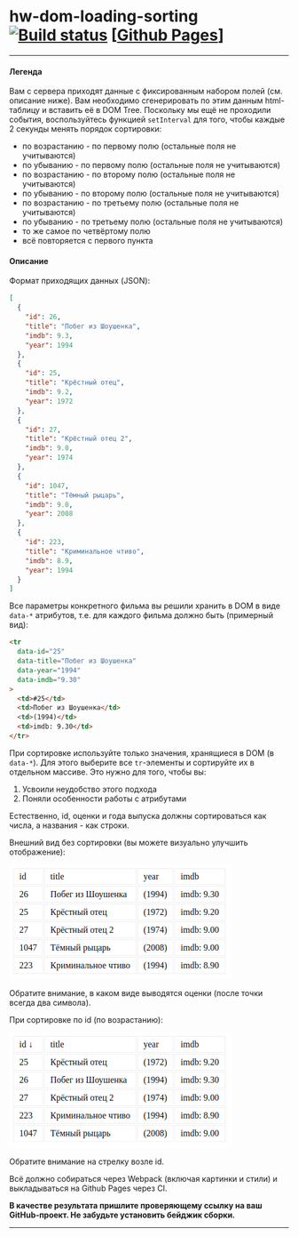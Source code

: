 # hw-dom-loading-sorting [![Build status](https://ci.appveyor.com/api/projects/status/4w5owk48o3km404c?svg=true)](https://ci.appveyor.com/project/DenViRus/ahj-dom-loading-sorting) [[Github Pages](https://denvirus.github.io/ahj-dom-loading-sorting/)]

---

#### Легенда

Вам с сервера приходят данные с фиксированным набором полей (см. описание ниже). Вам необходимо сгенерировать по этим данным html-таблицу и вставить её в DOM Tree. Поскольку мы ещё не проходили события, воспользуйтесь функцией `setInterval` для того, чтобы каждые 2 секунды менять порядок сортировки:

- по возрастанию - по первому полю (остальные поля не учитываются)
- по убыванию - по первому полю (остальные поля не учитываются)
- по возрастанию - по второму полю (остальные поля не учитываются)
- по убыванию - по второму полю (остальные поля не учитываются)
- по возрастанию - по третьему полю (остальные поля не учитываются)
- по убыванию - по третьему полю (остальные поля не учитываются)
- то же самое по четвёртому полю
- всё повторяется с первого пункта

#### Описание

Формат приходящих данных (JSON):

```json
[
  {
    "id": 26,
    "title": "Побег из Шоушенка",
    "imdb": 9.3,
    "year": 1994
  },
  {
    "id": 25,
    "title": "Крёстный отец",
    "imdb": 9.2,
    "year": 1972
  },
  {
    "id": 27,
    "title": "Крёстный отец 2",
    "imdb": 9.0,
    "year": 1974
  },
  {
    "id": 1047,
    "title": "Тёмный рыцарь",
    "imdb": 9.0,
    "year": 2008
  },
  {
    "id": 223,
    "title": "Криминальное чтиво",
    "imdb": 8.9,
    "year": 1994
  }
]
```

Все параметры конкретного фильма вы решили хранить в DOM в виде `data-*` атрибутов, т.е. для каждого фильма должно быть (примерный вид):

```html
<tr
  data-id="25"
  data-title="Побег из Шоушенка"
  data-year="1994"
  data-imdb="9.30"
>
  <td>#25</td>
  <td>Побег из Шоушенка</td>
  <td>(1994)</td>
  <td>imdb: 9.30</td>
</tr>
```

При сортировке используйте только значения, хранящиеся в DOM (в `data-*`). Для этого выберите все `tr`-элементы и сортируйте их в отдельном массиве. Это нужно для того, чтобы вы:

1. Усвоили неудобство этого подхода
1. Поняли особенности работы с атрибутами

Естественно, id, оценки и года выпуска должны сортироваться как числа, а названия - как строки.

Внешний вид без сортировки (вы можете визуально улучшить отображение):

![](./src/img/loading.png)

Обратите внимание, в каком виде выводятся оценки (после точки всегда два символа).

При сортировке по id (по возрастанию):

![](./src/img/loading-2.png)

Обратите внимание на стрелку возле id.

Всё должно собираться через Webpack (включая картинки и стили) и выкладываться на Github Pages через CI.

**В качестве результата пришлите проверяющему ссылку на ваш GitHub-проект. Не забудьте установить бейджик сборки.**

---
